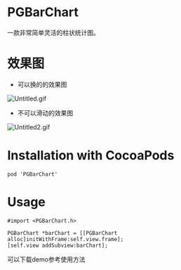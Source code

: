 # PGBarChart
一款非常简单灵活的柱状统计图。  

# 效果图

* 可以换的的效果图

![Untitled.gif](http://upload-images.jianshu.io/upload_images/1340308-caabb9565ec0c273.gif?imageMogr2/auto-orient/strip)

* 不可以滑动的效果图

![Untitled2.gif](http://upload-images.jianshu.io/upload_images/1340308-125ff7701f98837f.gif?imageMogr2/auto-orient/strip)

# Installation with CocoaPods
``` 
pod 'PGBarChart'
```

# Usage
```
#import <PGBarChart.h>

PGBarChart *barChart = [[PGBarChart alloc]initWithFrame:self.view.frame];
[self.view addSubview:barChart];
```
可以下载demo参考使用方法









